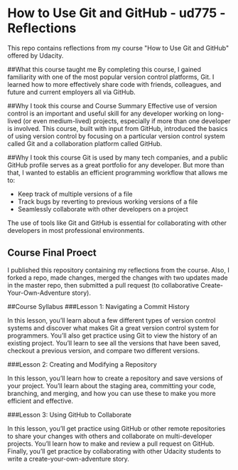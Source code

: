 # How to Use Git and GitHub - ud775 -Reflections
This repo contains reflections from my course "How to Use Git and GitHub" offered by Udacity.

##What this course taught me
By completing this course, I gained familiarity with one of the most popular version
control platforms, Git. I learned how to more effectively share code with friends, 
colleagues, and future and current employers all via GitHub.

##Why I took this course and Course Summary
Effective use of version control is an important and useful skill for any developer working on long-lived (or even medium-lived) projects, especially if more than one developer is involved. This course, built with input from GitHub, introduced the basics of using version control by focusing on a particular version control system called Git and a collaboration platform called GitHub.

##Why I took this course
Git is used by many tech companies, and a public GitHub profile serves as a great portfolio for any developer. But more than that, I wanted to establis an efficient programming workflow that allows me to:

* Keep track of multiple versions of a file
* Track bugs by reverting to previous working versions of a file
* Seamlessly collaborate with other developers on a project

The use of tools like Git and GitHub is essential for collaborating with other developers in most professional environments.

## Course Final Proect 
I published this repository containing my reflections from the course. Also, I forked a repo, made changes, merged the changes with two updates made in the master repo, then submitted a pull request (to collaborative Create-Your-Own-Adventure story).  

##Course Syllabus
###Lesson 1: Navigating a Commit History

In this lesson, you’ll learn about a few different types of version control systems and discover what makes Git a great version control system for programmers. You’ll also get practice using Git to view the history of an existing project. You’ll learn to see all the versions that have been saved, checkout a previous version, and compare two different versions.

###Lesson 2: Creating and Modifying a Repository

In this lesson, you’ll learn how to create a repository and save versions of your project. You’ll learn about the staging area, committing your code, branching, and merging, and how you can use these to make you more efficient and effective.

###Lesson 3: Using GitHub to Collaborate

In this lesson, you’ll get practice using GitHub or other remote repositories to share your changes with others and collaborate on multi-developer projects. You’ll learn how to make and review a pull request on GitHub. Finally, you’ll get practice by collaborating with other Udacity students to write a create-your-own-adventure story.

